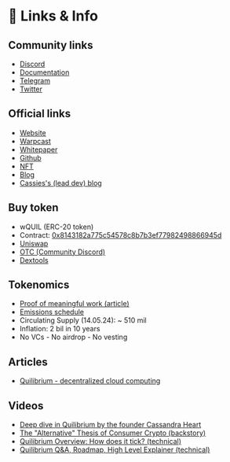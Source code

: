 # 🔗 Links & Info

## Community links

* [Discord](https://discord.gg/quilibrium)
* [Documentation](https://docs.quilibrium.space/)
* [Telegram](https://t.me/quilibrium)
* [Twitter](https://twitter.com/Quilibrium\_xyz)

## Official links

* [Website](https://quilibrium.com/)
* [Warpcast](https://warpcast.com/\~/channel/quilibrium)
* [Whitepaper](https://quilibrium.com/quilibrium.pdf)
* [Github](https://github.com/quilibriumnetwork/)
* [NFT](https://opensea.io/collection/long-live-the-internet)
* [Blog](https://paragraph.xyz/@quilibrium.com)
* [Cassies's (lead dev) blog](https://cassieheart.substack.com/)

## Buy token

* wQUIL (ERC-20 token)
* Contract: [0x8143182a775c54578c8b7b3ef77982498866945d](https://etherscan.io/token/0x8143182a775c54578c8b7b3ef77982498866945d)
* [Uniswap](https://app.uniswap.org/swap?inputCurrency=ETH\&outputCurrency=0x8143182a775c54578c8b7b3ef77982498866945d)
* [OTC (Community Discord)](https://discord.gg/quilibrium)
* [Dextools](https://www.dextools.io/app/en/ether/pair-explorer/0x43e7ade137b86798654d8e78c36d5a556a647224)

## Tokenomics

* [Proof of meaningful work (article)](https://paragraph.xyz/@quilibrium.com/proof-of-meaningful-work)
* [Emissions schedule](https://t.me/quilibrium/28194)
* Circulating Supply (14.05.24): \~ 510 mil&#x20;
* Inflation: 2 bil in 10 years&#x20;
* No VCs - No airdrop - No vesting

## Articles

* [Quilibrium - decentralized cloud computing](https://paragraph.xyz/@popek1990/quilibrium-decentralizing-cloud-computing)

## Videos

* [Deep dive in Quilibrium by the founder Cassandra Heart](https://www.youtube.com/watch?v=AeJ9sIK3R28)
* [The "Alternative" Thesis of Consumer Crypto (backstory)](https://www.youtube.com/watch?v=GeuZsX6dC08)
* [Quilibrium Overview: How does it tick? (technical)](https://www.youtube.com/watch?v=\_mO07gDTX7Q)
* [Quilibrium Q\&A, Roadmap, High Level Explainer (technical)](https://www.youtube.com/watch?v=Ye677-FkgXE)
